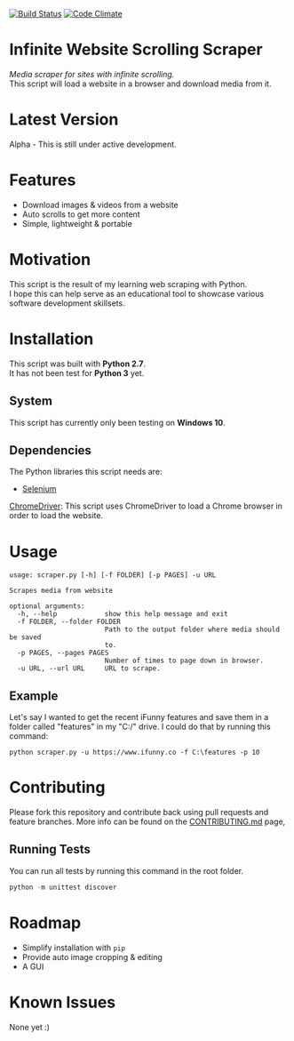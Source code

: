 [![Build Status](https://travis-ci.org/asclines/infinite-scroll-scraper.svg?branch=master)](https://travis-ci.org/asclines/infinite-scroll-scraper)
[![Code Climate](https://codeclimate.com/github/asclines/infinite-scroll-scraper/badges/gpa.svg)](https://codeclimate.com/github/asclines/infinite-scroll-scraper)
# Infinite Website Scrolling Scraper
_Media scraper for sites with infinite scrolling._  
This script will load a website in a browser and download media from it.

# Latest Version
Alpha - This is still under active development.

# Features
- Download images & videos from a website
- Auto scrolls to get more content
- Simple, lightweight & portable

# Motivation
This script is the result of my learning web scraping with Python.  
I hope this can help serve as an educational tool to showcase various software
development skillsets.

# Installation
This script was built with **Python 2.7**.  
It has not been test for **Python 3** yet.

## System
This script has currently only been testing on **Windows 10**.

## Dependencies
The Python libraries this script needs are:
- [Selenium](http://selenium-python.readthedocs.io/)

[ChromeDriver](https://sites.google.com/a/chromium.org/chromedriver/):
This script uses ChromeDriver to load a Chrome browser in order to load the website.

# Usage
```
usage: scraper.py [-h] [-f FOLDER] [-p PAGES] -u URL

Scrapes media from website

optional arguments:
  -h, --help            show this help message and exit
  -f FOLDER, --folder FOLDER
                        Path to the output folder where media should be saved
                        to.
  -p PAGES, --pages PAGES
                        Number of times to page down in browser.
  -u URL, --url URL     URL to scrape.
  ```

## Example
Let's say I wanted to get the recent iFunny features and save them in a folder
called "features" in my "C:/" drive. I could do that by running this command:
```
python scraper.py -u https://www.ifunny.co -f C:\features -p 10
```

# Contributing
Please fork this repository and contribute back using pull requests and feature branches.
More info can be found on the [CONTRIBUTING.md](.github/CONTRIBUTING.md) page,



## Running Tests
You can run all tests by running this command in the root folder.
```python
python -m unittest discover
```

<!-- TODO:# Acknowledgements -->

# Roadmap
* Simplify installation with `pip`
* Provide auto image cropping & editing
* A GUI


# Known Issues
None yet :)
